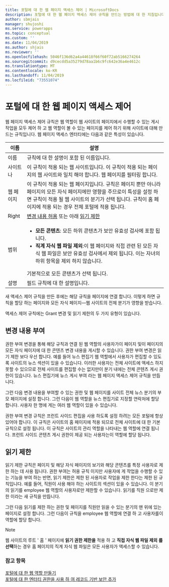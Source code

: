 ```yaml
---
title: 포털에 대 한 웹 페이지 액세스 제어 | MicrosoftDocs
description: 포털에 대 한 웹 페이지 액세스 제어 규칙을 만드는 방법에 대 한 지침입니다.
author: sbmjais
manager: shujoshi
ms.service: powerapps
ms.topic: conceptual
ms.custom: ''
ms.date: 11/04/2019
ms.author: shjais
ms.reviewer: ''
ms.openlocfilehash: 5046f136d62a4a44618f66f60f72ab5166274264
ms.sourcegitcommit: d9cecdd5a35279d78aa1b6c9fc642e36a4e4612c
ms.translationtype: MT
ms.contentlocale: ko-KR
ms.lasthandoff: 11/04/2019
ms.locfileid: "73551074"
---
```

# <a name="control-webpage-access-for-portals"></a>포털에 대 한 웹 페이지 액세스 제어

웹 페이지 액세스 제어 규칙은 웹 역할이 웹 사이트의 페이지에서 수행할 수 있는 게시 작업을 모두 제어 하 고 웹 역할이 볼 수 있는 페이지를 제어 하기 위해 사이트에 대해 만드는 규칙입니다. 웹 페이지 액세스 엔터티에는 다음과 같은 특성이 있습니다.


|    이름     |                                                                                                                                                                  설명                                                                                                                                                                   |
|-------------|------------------------------------------------------------------------------------------------------------------------------------------------------------------------------------------------------------------------------------------------------------------------------------------------------------------------------------------------|
|    이름     |                                                                                                                                                        규칙에 대 한 설명이 포함 된 이름입니다.                                                                                                                                                        |
|   사이트나   |                                                                                                           이 규칙이 적용 되는 웹 사이트입니다. 이 규칙이 적용 되는 페이지의 웹 사이트와 일치 해야 합니다. 웹 페이지를 필터링 합니다.                                                                                                           |
|  웹 페이지   |                            이 규칙이 적용 되는 웹 페이지입니다. 규칙은 페이지 뿐만 아니라 페이지의 모든 자식 페이지에만 영향을 주므로이 특성을 설정 하면 규칙이 적용 될 웹 사이트의 분기가 선택 됩니다. 규칙이 홈 페이지에 적용 되는 경우 전체 포털에 적용 됩니다.                            |
|    Right    |                                                                                                                                    [변경 내용 허용](#grant-change) 또는 아래 [읽기 제한](#restrict-read)                                                                                                                                     |
|    범위    | <ul><li><strong>모든 콘텐츠</strong>: 모든 하위 콘텐츠가 보안 유효성 검사에 포함 됩니다.</li><li><strong>직계 자식 웹 파일 제외</strong>:이 웹 페이지와 직접 관련 된 모든 자식 웹 파일은 보안 유효성 검사에서 제외 됩니다. 이는 자녀의 하위 항목을 제외 하지 않습니다.</li></ul>기본적으로 모든 콘텐츠가 선택 됩니다. |
| 설명 |                                                                                                                                                     필드 규칙에 대 한 설명입니다.                                                                                                                                                      |

새 액세스 제어 규칙을 만든 후에는 해당 규칙을 페이지에 연결 합니다. 이렇게 하면 규칙을 할당 하는 페이지와 모든 자식 페이지&mdash;웹 사이트의 전체 분기가 영향을 받습니다.

액세스 제어 규칙에는 Grant 변경 및 읽기 제한의 두 가지 유형이 있습니다.

## <a name="grant-change"></a>변경 내용 부여

권한 부여 변경을 통해 해당 규칙과 연결 된 웹 역할의 사용자가이 페이지 및이 페이지의 모든 자식 페이지에 대 한 콘텐츠 변경 내용을 게시할 수 있습니다. 권한 부여 변경은 읽기 제한 보다 우선 합니다. 예를 들어 뉴스 편집기 웹 역할에서 사용자가 편집할 수 있도록 사이트의 뉴스 섹션이 있을 수 있습니다. 이러한 사용자는 전체 사이트에 액세스 하지 못할 수 있으므로 전체 사이트를 편집할 수는 없지만이 분기 내에는 전체 콘텐츠 게시 권한이 있습니다. 뉴스 편집기에 뉴스 게시 부여 라는 웹 페이지 액세스 제어 규칙을 만듭니다.

그런 다음 변경 내용을 부여할 수 있는 권한 및 웹 페이지를 사이트 전체 뉴스 분기의 부모 페이지에 설정 합니다. 그런 다음이 웹 역할을 뉴스 편집기로 지정할 연락처에 할당 합니다. 사용자 한 명에 게는 여러 웹 역할이 있을 수 있습니다.

권한 부여 변경 규칙은 프런트 사이드 편집을 사용 하도록 설정 하려는 모든 포털에 항상 있어야 합니다. 이 규칙은 사이트의 홈 페이지에 적용 되므로 전체 사이트에 대 한 기본 규칙으로 설정 됩니다. 이 규칙은 사이트의 관리 역할을 나타내는 웹 역할에 연결 됩니다. 프런트 사이드 콘텐츠 게시 권한이 제공 되는 사용자는이 역할에 할당 됩니다.

## <a name="restrict-read"></a>읽기 제한
읽기 제한 규칙은 페이지 및 해당 자식 페이지의 보기와 해당 콘텐츠를 특정 사용자로 제한 하는 데 사용 됩니다. 권한 부여는 허용 규칙 이지만 사용자에 게 작업을 수행할 수 있는 기능을 부여 하는 반면, 읽기 제한은 제한 된 사용자로 작업을 제한 한다는 제한 된 규칙입니다. 예를 들어, 직원이 사용 해야 하는 사이트의 섹션이 있을 수 있습니다. 이 분기의 읽기를 employee 웹 역할의 사용자로만 제한할 수 있습니다. 읽기를 직원 으로만 제한 이라는 새 규칙을 만듭니다.

그런 다음 읽기를 제한 하는 권한 및 페이지를 직원만 읽을 수 있는 분기의 맨 위에 있는 페이지로 설정 합니다. 그런 다음이 규칙을 employee 웹 역할에 연결 하 고 사용자를이 역할에 할당 합니다.

> [!Note]
> 웹 사이트의 루트 ' 홈 ' 페이지에 **읽기 권한 제한을** 적용 하 고 **직접 자식 웹 파일 제외** **를 선택**하는 경우 홈 페이지의 직계 자식 웹 파일은 모든 사용자가 액세스할 수 있습니다.

### <a name="see-also"></a>참고 항목

[포털에 대 한 웹 역할 만들기](create-web-roles.md)  
[포털에 대 한 엔터티 권한을 사용 하 여 레코드 기반 보안 추가](assign-entity-permissions.md)
